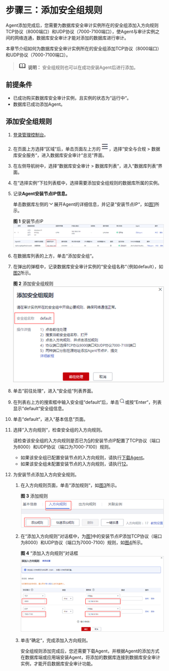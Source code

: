 # 步骤三：添加安全组规则<a name="dbss_01_0354"></a>

Agent添加完成后，您需要为数据库安全审计实例所在的安全组添加入方向规则TCP协议（8000端口）和UDP协议（7000-7100端口），使Agent与审计实例之间的网络连通，数据库安全审计才能对添加的数据库进行审计。

本章节介绍如何为数据库安全审计实例所在的安全组添加TCP协议（8000端口）和UDP协议（7000-7100端口）。

>![](public_sys-resources/icon-note.gif) **说明：** 
>安全组规则也可以在成功安装Agent后进行添加。

## 前提条件<a name="section070891116319"></a>

-   已成功购买数据库安全审计实例，且实例的状态为“运行中“。
-   数据库已成功添加Agent。

## 添加安全组规则<a name="section20129154862212"></a>

1.  [登录管理控制台](https://console.huaweicloud.com/?locale=zh-cn)。
2.  在页面上方选择“区域“后，单击页面左上方的![](figures/icon-list-1.png)，选择“安全与合规  \>  数据库安全服务“，进入数据库安全审计“总览“界面。
3.  在左侧导航树中，选择“数据库安全审计  \>  数据库列表“，进入“数据库列表“界面。
4.  在“选择实例“下拉列表框中，选择需要添加安全组规则的数据库所属的实例。
5.  <a name="li0918135319384"></a>记录**Agent安装节点IP信息。**

    单击数据库左侧的![](figures/icon-drop-1.png)展开Agent的详细信息，并记录“安装节点IP“，如[图1](#fig133221637175316)所示。

    **图 1**  安装节点IP<a name="fig133221637175316"></a>  
    ![](figures/安装节点IP.png "安装节点IP")

6.  在数据库列表的上方，单击“添加安全组“。
7.  在弹出的弹框中，记录数据库安全审计实例的“安全组名称“（例如default），如[图2](#fig174162359446)所示。

    **图 2**  添加安全组规则<a name="fig174162359446"></a>  
    ![](figures/添加安全组规则.png "添加安全组规则")

8.  单击“前往处理“，进入“安全组“列表界面。
9.  在列表右上方的搜索框中输入安全组“default“后，单击![](figures/icon-search.png)或按“Enter“，列表显示“default“安全组信息。
10. 单击“default“，进入“基本信息“页面。
11. 选择“入方向规则“，检查安全组的入方向规则。

    请检查该安全组的入方向规则是否已为[5](#li0918135319384)的安装节点IP配置了TCP协议（端口为8000）和UDP协议（端口为7000-7100）规则。

    -   如果该安全组已配置安装节点的入方向规则，请执行[下载Agent](下载Agent.md)。
    -   如果该安全组未配置安装节点的入方向规则，请执行[12](#li17406142715380)。

12. <a name="li17406142715380"></a>为安装节点添加入方向安全规则。
    1.  在入方向规则页面，单击“添加规则“，如[图3](#fig177671059302)所示。

        **图 3**  添加规则<a name="fig177671059302"></a>  
        ![](figures/添加规则.png "添加规则")

    2.  在“添加入方向规则“对话框中，为[图1](#fig133221637175316)中的安装节点IP添加TCP协议（端口为8000）和UDP协议（端口为7000-7100）规则，如[图4](#fig10722192914315)所示。

        **图 4** “添加入方向规则“对话框<a name="fig10722192914315"></a>  
        ![](figures/添加入方向规则对话框.png "添加入方向规则对话框")

    3.  单击“确定“，完成添加入方向规则。

        安全组规则添加完成后，您还需要下载Agent，并根据Agent的添加方式在数据库端或应用端安装Agent，将添加的数据库连接到数据库安全审计实例，才能开启数据库安全审计功能。



